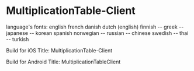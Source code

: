 # MultiplicationTable-Client

language's fonts:
english
french
danish
dutch (english)
finnish
-- greek
-- japanese
-- korean
spanish
norwegian
-- russian
-- chinese
swedish
-- thai
-- turkish




Build for iOS
  Title: MultiplicationTable-Client

Build for Android
  Title: MultiplicationTableClient
